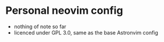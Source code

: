 # Personal neovim config

- nothing of note so far
- licenced under GPL 3.0, same as the base Astronvim config
